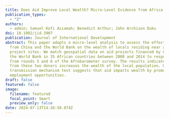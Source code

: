 ```yaml
---
title: Does Aid Improve Local Wealth? Micro-Level Evidence from Africa
publication_types:
  - "2"
authors:
  - admin; Samuel Kofi Asiamah; Benedict Arthur; John Archison Duku
doi: 10.1002/jid.3907
publication: Journal of International Development
abstract: This paper adopts a micro-level analysis to assess the effect of aid
  from China and the World Bank on the wealth of locals residing near aid
  project sites. We match geospatial data on aid projects financed by China and
  the World Bank in 35 African countries between 2008 and 2014 to respondents
  from rounds 5 and 6 of the Afrobarometer survey. The results indicate that aid
  from these two donors increases the wealth of the local population. Our
  transmission mechanism test suggests that aid impacts wealth by promoting
  employment opportunities.
draft: false
featured: false
image:
  filename: featured
  focal_point: Smart
  preview_only: false
date: 2024-07-13T14:26:50.874Z
---
```

